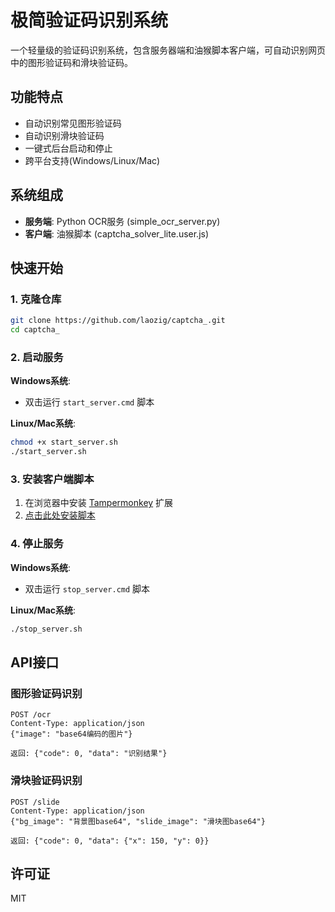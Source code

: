# 极简验证码识别系统

一个轻量级的验证码识别系统，包含服务器端和油猴脚本客户端，可自动识别网页中的图形验证码和滑块验证码。

## 功能特点

- 自动识别常见图形验证码
- 自动识别滑块验证码
- 一键式后台启动和停止
- 跨平台支持(Windows/Linux/Mac)

## 系统组成

- **服务端**: Python OCR服务 (simple_ocr_server.py)
- **客户端**: 油猴脚本 (captcha_solver_lite.user.js)

## 快速开始

### 1. 克隆仓库

```bash
git clone https://github.com/laozig/captcha_.git
cd captcha_
```

### 2. 启动服务

**Windows系统**:
- 双击运行 `start_server.cmd` 脚本

**Linux/Mac系统**:
```bash
chmod +x start_server.sh
./start_server.sh
```

### 3. 安装客户端脚本

1. 在浏览器中安装 [Tampermonkey](https://www.tampermonkey.net/) 扩展
2. [点击此处安装脚本](https://github.com/laozig/captcha_/raw/main/captcha_solver_lite.user.js)

### 4. 停止服务

**Windows系统**:
- 双击运行 `stop_server.cmd` 脚本

**Linux/Mac系统**:
```bash
./stop_server.sh
```

## API接口

### 图形验证码识别

```
POST /ocr
Content-Type: application/json
{"image": "base64编码的图片"}

返回: {"code": 0, "data": "识别结果"}
```

### 滑块验证码识别

```
POST /slide
Content-Type: application/json
{"bg_image": "背景图base64", "slide_image": "滑块图base64"}

返回: {"code": 0, "data": {"x": 150, "y": 0}}
```

## 许可证

MIT
